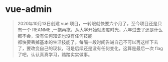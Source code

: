 # vue-admin

> 2020年10月13日创建 vue 项目，一转眼就快要六个月了，至今项目还是只有一个 REANME ,一拖再拖，从大学开始就虚度时光，六年过去了还是什么都不会，没有任何知识也没有任何技能   
> 都快要丢掉基本的生活技能了。每隔一段时间告诫自己不可以再这样下去了，要改变自己的现状，可是后续还是没有任何变化，这算是最后一次 flag 了吧，认认真真学习，踏踏实实做事。
